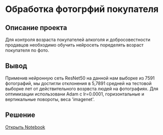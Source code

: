 # Обработка фотогрфий покупателя
## Описание проекта
Для контроля возраста покупателей алкоголя и добросовестности продавцов необходимо обучить нейросеть поределять возраст покупателя по фото.
## Вывод
Применив нейронную сеть ResNet50 на данной нам выборке из 7591 фотографий, мы достигли отклонения в 5,7891 средней на тестовой выборке лет от действительного возрвста людей на фотографиях. Для оптимизации использовани Adam с lr=0.0001, горизонтальные и вертикальные повороты, веса 'imagenet'.
## Решение
[Открыть Notebook](https://github.com/S1udent/yandex-practicum/blob/main/14-Обработка%20фотографий%20покупателя/Обработка%20фотографий%20покупателя.ipynb)
